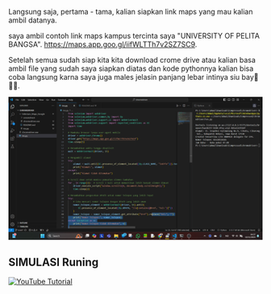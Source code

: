 Langsung saja, pertama - tama, kalian siapkan link maps yang mau kalian ambil datanya.

saya ambil contoh link maps kampus tercinta saya "UNIVERSITY OF PELITA BANGSA". https://maps.app.goo.gl/iifWLTTh7v2SZ7SC9.

Setelah semua sudah siap kita kita download crome drive atau kalian basa ambil file yang sudah saya siapkan diatas dan kode pythonnya kalian bisa coba langsung karna saya juga males jelasin panjang lebar intinya siu bay🫡🫡🫡.

![Gambar 1](screenshoot/1.png)


## SIMULASI Runing
[![YouTube Tutorial](https://img.youtube.com/vi/FSnJx4sWs_0/0.jpg)](https://www.youtube.com/watch?v=FSnJx4sWs_0)